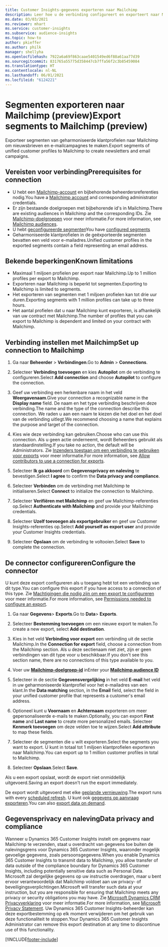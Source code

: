 ```yaml
---
title: Customer Insights-gegevens exporteren naar Mailchimp
description: Leer hoe u de verbinding configureert en exporteert naar Mailchimp.
ms.date: 03/03/2021
ms.reviewer: mhart
ms.service: customer-insights
ms.subservice: audience-insights
ms.topic: how-to
author: pkieffer
ms.author: philk
manager: shellyha
ms.openlocfilehash: 7922a6a69f863caae5401549ed6f88a61aa77d39
ms.sourcegitcommit: 831765a55775d358447cb7ffa56f2c3b85459084
ms.translationtype: HT
ms.contentlocale: nl-NL
ms.lasthandoff: 06/01/2021
ms.locfileid: "6124221"
---
```

# <a name="export-segments-to-mailchimp-preview"></a><span data-ttu-id="d235e-103">Segmenten exporteren naar Mailchimp (preview)</span><span class="sxs-lookup"><span data-stu-id="d235e-103">Export segments to Mailchimp (preview)</span></span>

<span data-ttu-id="d235e-104">Exporteer segmenten van geharmoniseerde klantprofielen naar Mailchimp om nieuwsbrieven en e-mailcampagnes te maken.</span><span class="sxs-lookup"><span data-stu-id="d235e-104">Export segments of unified customer profiles to Mailchimp to create newsletters and email campaigns.</span></span>

## <a name="prerequisites-for-connection"></a><span data-ttu-id="d235e-105">Vereisten voor verbinding</span><span class="sxs-lookup"><span data-stu-id="d235e-105">Prerequisites for connection</span></span>

-   <span data-ttu-id="d235e-106">U hebt een [Mailchimp-account](https://mailchimp.com/) en bijbehorende beheerdersreferenties nodig.</span><span class="sxs-lookup"><span data-stu-id="d235e-106">You have a [Mailchimp account](https://mailchimp.com/) and corresponding administrator credentials.</span></span>
-   <span data-ttu-id="d235e-107">Er zijn bestaande doelgroepen met bijbehorende id's in Mailchimp.</span><span class="sxs-lookup"><span data-stu-id="d235e-107">There are existing audiences in Mailchimp and the corresponding IDs.</span></span> <span data-ttu-id="d235e-108">Zie [Mailchimp-doelgroepen](https://mailchimp.com/help/create-audience/) voor meer informatie.</span><span class="sxs-lookup"><span data-stu-id="d235e-108">For more information, see [Mailchimp audiences](https://mailchimp.com/help/create-audience/).</span></span>
-   <span data-ttu-id="d235e-109">U hebt [geconfigureerde segmenten](segments.md)</span><span class="sxs-lookup"><span data-stu-id="d235e-109">You have [configured segments](segments.md)</span></span>
-   <span data-ttu-id="d235e-110">Geharmoniseerde klantprofielen in de geëxporteerde segmenten bevatten een veld voor e-mailadres.</span><span class="sxs-lookup"><span data-stu-id="d235e-110">Unified customer profiles in the exported segments contain a field representing an email address.</span></span>

## <a name="known-limitations"></a><span data-ttu-id="d235e-111">Bekende beperkingen</span><span class="sxs-lookup"><span data-stu-id="d235e-111">Known limitations</span></span>

- <span data-ttu-id="d235e-112">Maximaal 1 miljoen profielen per export naar Mailchimp.</span><span class="sxs-lookup"><span data-stu-id="d235e-112">Up to 1 million profiles per export to Mailchimp.</span></span>
- <span data-ttu-id="d235e-113">Exporteren naar Mailchimp is beperkt tot segmenten.</span><span class="sxs-lookup"><span data-stu-id="d235e-113">Exporting to Mailchimp is limited to segments.</span></span>
- <span data-ttu-id="d235e-114">Het exporteren van segmenten met 1 miljoen profielen kan tot drie uur duren.</span><span class="sxs-lookup"><span data-stu-id="d235e-114">Exporting segments with 1 million profiles can take up to three hours.</span></span> 
- <span data-ttu-id="d235e-115">Het aantal profielen dat u naar Mailchimp kunt exporteren, is afhankelijk van uw contract met Mailchimp.</span><span class="sxs-lookup"><span data-stu-id="d235e-115">The number of profiles that you can export to Mailchimp is dependent and limited on your contract with Mailchimp.</span></span>

## <a name="set-up-connection-to-mailchimp"></a><span data-ttu-id="d235e-116">Verbinding instellen met Mailchimp</span><span class="sxs-lookup"><span data-stu-id="d235e-116">Set up connection to Mailchimp</span></span>

1. <span data-ttu-id="d235e-117">Ga naar **Beheerder** > **Verbindingen**.</span><span class="sxs-lookup"><span data-stu-id="d235e-117">Go to **Admin** > **Connections**.</span></span>

1. <span data-ttu-id="d235e-118">Selecteer **Verbinding toevoegen** en kies **Autopilot** om de verbinding te configureren.</span><span class="sxs-lookup"><span data-stu-id="d235e-118">Select **Add connection** and choose **Autopilot** to configure the connection.</span></span>

1. <span data-ttu-id="d235e-119">Geef uw verbinding een herkenbare naam in het veld **Weergavenaam**.</span><span class="sxs-lookup"><span data-stu-id="d235e-119">Give your connection a recognizable name in the **Display name** field.</span></span> <span data-ttu-id="d235e-120">De naam en het type verbinding beschrijven deze verbinding.</span><span class="sxs-lookup"><span data-stu-id="d235e-120">The name and the type of the connection describe this connection.</span></span> <span data-ttu-id="d235e-121">We raden u aan een naam te kiezen die het doel en het doel van de verbinding uitlegt.</span><span class="sxs-lookup"><span data-stu-id="d235e-121">We recommend choosing a name that explains the purpose and target of the connection.</span></span>

1. <span data-ttu-id="d235e-122">Kies wie deze verbinding kan gebruiken.</span><span class="sxs-lookup"><span data-stu-id="d235e-122">Choose who can use this connection.</span></span> <span data-ttu-id="d235e-123">Als u geen actie onderneemt, wordt Beheerders gebruikt als standaardinstelling.</span><span class="sxs-lookup"><span data-stu-id="d235e-123">If you take no action, the default will be Administrators.</span></span> <span data-ttu-id="d235e-124">Zie [Inzenders toestaan om een verbinding te gebruiken voor exports](connections.md#allow-contributors-to-use-a-connection-for-exports) voor meer informatie.</span><span class="sxs-lookup"><span data-stu-id="d235e-124">For more information, see [Allow contributors to use a connection for exports](connections.md#allow-contributors-to-use-a-connection-for-exports).</span></span>

1. <span data-ttu-id="d235e-125">Selecteer **Ik ga akkoord** om **Gegevensprivacy en naleving** te bevestigen.</span><span class="sxs-lookup"><span data-stu-id="d235e-125">Select **I agree** to confirm the **Data privacy and compliance**.</span></span>

1. <span data-ttu-id="d235e-126">Selecteer **Verbinden** om de verbinding met Mailchimp te initialiseren.</span><span class="sxs-lookup"><span data-stu-id="d235e-126">Select **Connect** to initialize the connection to Mailchimp.</span></span>

1. <span data-ttu-id="d235e-127">Selecteer **Verifiëren met Mailchimp** en geef uw Mailchimp-referenties op.</span><span class="sxs-lookup"><span data-stu-id="d235e-127">Select **Authenticate with Mailchimp** and provide your Mailchimp credentials.</span></span>

1. <span data-ttu-id="d235e-128">Selecteer **Uzelf toevoegen als exportgebruiker** en geef uw Customer Insights-referenties op.</span><span class="sxs-lookup"><span data-stu-id="d235e-128">Select **Add yourself as export user** and provide your Customer Insights credentials.</span></span>

1. <span data-ttu-id="d235e-129">Selecteer **Opslaan** om de verbinding te voltooien.</span><span class="sxs-lookup"><span data-stu-id="d235e-129">Select **Save** to complete the connection.</span></span> 

## <a name="configure-the-connector"></a><span data-ttu-id="d235e-130">De connector configureren</span><span class="sxs-lookup"><span data-stu-id="d235e-130">Configure the connector</span></span>

<span data-ttu-id="d235e-131">U kunt deze export configureren als u toegang hebt tot een verbinding van dit type.</span><span class="sxs-lookup"><span data-stu-id="d235e-131">You can configure this export if you have access to a connection of this type.</span></span> <span data-ttu-id="d235e-132">Zie [Machtigingen die nodig zijn om een export te configureren](export-destinations.md#set-up-a-new-export) voor meer informatie.</span><span class="sxs-lookup"><span data-stu-id="d235e-132">For more information, see [Permissions needed to configure an export](export-destinations.md#set-up-a-new-export).</span></span>

1. <span data-ttu-id="d235e-133">Ga naar **Gegevens**> **Exports**.</span><span class="sxs-lookup"><span data-stu-id="d235e-133">Go to **Data**> **Exports**.</span></span>

1. <span data-ttu-id="d235e-134">Selecteer **Bestemming toevoegen** om een nieuwe export te maken.</span><span class="sxs-lookup"><span data-stu-id="d235e-134">To create a new export, select **Add destination**.</span></span>

1. <span data-ttu-id="d235e-135">Kies in het veld **Verbinding voor export** een verbinding uit de sectie Mailchimp.</span><span class="sxs-lookup"><span data-stu-id="d235e-135">In the **Connection for export** field, choose a connection from the Mailchimp section.</span></span> <span data-ttu-id="d235e-136">Als u deze sectienaam niet ziet, zijn er geen verbindingen van dit type voor u beschikbaar.</span><span class="sxs-lookup"><span data-stu-id="d235e-136">If you don't see this section name, there are no connections of this type available to you.</span></span>

1. <span data-ttu-id="d235e-137">Voer uw **[Mailchimp-doelgroep-id](https://mailchimp.com/help/find-audience-id/)** in</span><span class="sxs-lookup"><span data-stu-id="d235e-137">Enter your **[Mailchimp audience ID](https://mailchimp.com/help/find-audience-id/)**</span></span>

3. <span data-ttu-id="d235e-138">Selecteer in de sectie **Gegevensvergelijking** in het veld **E-mail** het veld in uw geharmoniseerde klantprofiel voor het e-mailadres van een klant.</span><span class="sxs-lookup"><span data-stu-id="d235e-138">In the **Data matching** section, in the **Email** field, select the field in your unified customer profile that represents a customer's email address.</span></span> 

1. <span data-ttu-id="d235e-139">Optioneel kunt u **Voornaam** en **Achternaam** exporteren om meer gepersonaliseerde e-mails te maken.</span><span class="sxs-lookup"><span data-stu-id="d235e-139">Optionally, you can export **First name** and **Last name** to create more personalized emails.</span></span> <span data-ttu-id="d235e-140">Selecteer **Kenmerk toevoegen** om deze velden toe te wijzen.</span><span class="sxs-lookup"><span data-stu-id="d235e-140">Select **Add attribute** to map these fields.</span></span>

1. <span data-ttu-id="d235e-141">Selecteer de segmenten die u wilt exporteren.</span><span class="sxs-lookup"><span data-stu-id="d235e-141">Select the segments you want to export.</span></span> <span data-ttu-id="d235e-142">U kunt in totaal tot 1 miljoen klantprofielen exporteren naar Mailchimp.</span><span class="sxs-lookup"><span data-stu-id="d235e-142">You can export up to 1 million customer profiles in total to Mailchimp.</span></span>

1. <span data-ttu-id="d235e-143">Selecteer **Opslaan**.</span><span class="sxs-lookup"><span data-stu-id="d235e-143">Select **Save**.</span></span>

<span data-ttu-id="d235e-144">Als u een export opslaat, wordt de export niet onmiddellijk uitgevoerd.</span><span class="sxs-lookup"><span data-stu-id="d235e-144">Saving an export doesn't run the export immediately.</span></span>

<span data-ttu-id="d235e-145">De export wordt uitgevoerd met elke [geplande vernieuwing](system.md#schedule-tab).</span><span class="sxs-lookup"><span data-stu-id="d235e-145">The export runs with every [scheduled refresh](system.md#schedule-tab).</span></span> <span data-ttu-id="d235e-146">U kunt ook [gegevens op aanvraag exporteren](export-destinations.md#run-exports-on-demand).</span><span class="sxs-lookup"><span data-stu-id="d235e-146">You can also [export data on demand](export-destinations.md#run-exports-on-demand).</span></span> 

## <a name="data-privacy-and-compliance"></a><span data-ttu-id="d235e-147">Gegevensprivacy en naleving</span><span class="sxs-lookup"><span data-stu-id="d235e-147">Data privacy and compliance</span></span>

<span data-ttu-id="d235e-148">Wanneer u Dynamics 365 Customer Insights instelt om gegevens naar Mailchimp te verzenden, staat u overdracht van gegevens toe buiten de nalevingsgrens voor Dynamics 365 Customer Insights, waaronder mogelijk gevoelige gegevens, zoals persoonsgegevens.</span><span class="sxs-lookup"><span data-stu-id="d235e-148">When you enable Dynamics 365 Customer Insights to transmit data to Mailchimp, you allow transfer of data outside of the compliance boundary for Dynamics 365 Customer Insights, including potentially sensitive data such as Personal Data.</span></span> <span data-ttu-id="d235e-149">Microsoft zal dergelijke gegevens op uw instructie overdragen, maar u bent ervoor verantwoordelijk dat Mailchimp voldoet aan uw privacy- of beveiligingsverplichtingen.</span><span class="sxs-lookup"><span data-stu-id="d235e-149">Microsoft will transfer such data at your instruction, but you are responsible for ensuring that Mailchimp meets any privacy or security obligations you may have.</span></span> <span data-ttu-id="d235e-150">Zie [Microsoft Dynamics CRM Privacyverklaring](https://go.microsoft.com/fwlink/?linkid=396732) voor meer informatie.</span><span class="sxs-lookup"><span data-stu-id="d235e-150">For more information, see [Microsoft Privacy Statement](https://go.microsoft.com/fwlink/?linkid=396732).</span></span>
<span data-ttu-id="d235e-151">Uw Dynamics 365 Customer Insights-beheerder kan deze exportbestemming op elk moment verwijderen om het gebruik van deze functionaliteit te stoppen.</span><span class="sxs-lookup"><span data-stu-id="d235e-151">Your Dynamics 365 Customer Insights Administrator can remove this export destination at any time to discontinue use of this functionality.</span></span>

[!INCLUDE[footer-include](../includes/footer-banner.md)]
